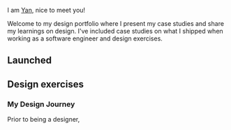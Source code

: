 
I am [Yan](https://www.yanyanleee.com), nice to meet you! 

Welcome to my design portfolio where I present my case studies and share my learnings on design. I've included case studies on what I shipped when working as a software engineer and design exercises. 


## Launched


## Design exercises



### My Design Journey


Prior to being a designer, 



